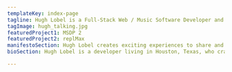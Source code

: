 ```yaml
---
templateKey: index-page
tagline: Hugh Lobel is a Full-Stack Web / Music Software Developer and Educator, Building and Sharing Creative Experiences for a Connected World.
tagImage: hugh_talking.jpg
featuredProject1: MSDP 2
featuredProject2: replMax
manifestoSection: Hugh Lobel creates exciting experiences to share and explore across multiple domains. From single-page web stories to large-scale multimedia platforms, Hugh brings passion and commitment to projects of all sizes.
bioSection: Hugh Lobel is a developer living in Houston, Texas, who crafts meaningful experiences in the form of websites, web apps, and desktop programs. Hugh holds three degrees, including a doctorate in music composition from the University of Colorado, Boulder. Composing classical music taught Hugh to think critically, problem solve, and collaborate in order to create, perform, and share beautiful large-scale projects. These skills became a crucial foundation when he organically pivoted into software development as his love of music lead him to develop multimedia programs, and eventually to developing  web applications and web sites. As a result of this foundation, Hugh approaches development as an art form:/ looking for the most compelling and impactful way to bring a vision to life. Along with professional development work, Hugh has been active in higher education, teaching both part-and-full-time at the University of Colorado.

---
```

